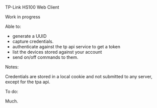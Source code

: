 TP-Link HS100 Web Client

Work in progress

Able to:

 - generate a UUID
 - capture credentials.
 - authenticate against the tp api service to get a token
 - list the devices stored against your account
 - send on/off commands to them.
 
 
Notes:

Credentials are stored in a local cookie and not submitted to any server, except for the tpa api.

To do:

Much.

